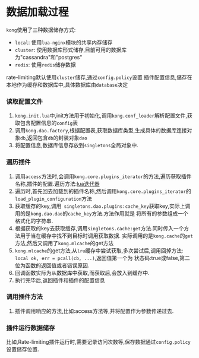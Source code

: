 # 数据加载过程
`kong`使用了三种数据储存方式:
* `local`: 使用`lua-nginx`模块的共享内存储存
* `cluster`: 使用数据库形式储存,目前可用的数据库为"cassandra"和"postgres"
* `redis`: 使用`redis`储存数据

rate-limiting默认使用`cluster`储存,通过`config.policy`设置
插件配置信息,储存在本地作为缓存和数据库中,具体数据库由`database`决定


### 读取配置文件
1. `kong.init.lua`中,init方法用于初始化,调用`kong.conf_loader`解析配置文件,获取包含配置信息的`config`表
1. 调用`kong.dao.factory`,根据配置表,获取数据库类型,生成具体的数据库连接对象`db`,返回包含`db`的封装对象`dao`
1. 将配置信息,数据库信息存放到`singletons`全局对象中.
### 遍历插件
1. 调用`access`方法时,会调用`kong.core.plugins_iterator`的方法,遍历获取插件名称,插件的配置.遍历方法:[lua迭代器](../lua/lua迭代器.md)
1. 遍历时,首先回去加载到的插件名称,然后调用`kong.core.plugins_iterator`的`load_plugin_configuration`方法
1. 获取缓存的key,调用` singletons.dao.plugins:cache_key`获取key,实际上调用的是`kong.dao.dao`的`cache_key`方法.方法作用就是
将所有的参数组成一个格式化的字符串.
1. 根据获取的key去获取缓存,调用`singletons.cache:get`方法.同时传入一个方法用于当在缓存中找不到目标时调用获取数据.
实际调用的是`kong.cache`的`get`方法,然后又调用了`kong.mlcache`的get方法
1. `kong.mlcache`的get方法,从`lru`缓存中尝试获取,多次尝试后,调用回掉方法:` local ok, err = pcall(cb, ...)`,返回值第一个为
状态码:true或false,第二位为函数的返回值或者错误原因.
1. 回调函数实际为从数据库中获取,而获取后,会放入到缓存中.
1. 执行完毕后,返回插件和插件的配置信息
### 调用插件方法
1. 插件调用响应的方法,比如:access方法等,并将配置作为参数传递过去.
### 插件运行数据储存
比如,Rate-limiting插件运行时,需要记录访问次数等,保存数据通过`config.policy`设置储存位置.